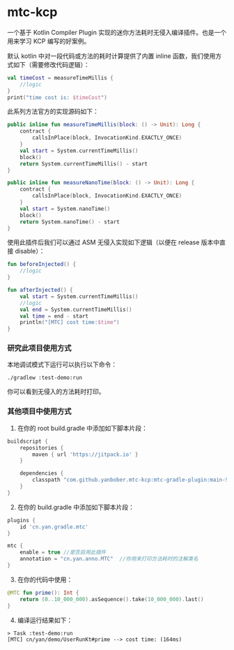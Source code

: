 # mtc-kcp
一个基于 Kotlin Compiler Plugin 实现的迷你方法耗时无侵入编译插件。也是一个用来学习 KCP 编写的好案例。

默认 kotlin 中对一段代码或方法的耗时计算提供了内置 inline 函数，我们使用方式如下（需要修改代码逻辑）：
```kotlin
val timeCost = measureTimeMillis {
    //logic
}
print("time cost is: $timeCost")
```
此系列方法官方的实现源码如下：
```kotlin
public inline fun measureTimeMillis(block: () -> Unit): Long {
    contract {
        callsInPlace(block, InvocationKind.EXACTLY_ONCE)
    }
    val start = System.currentTimeMillis()
    block()
    return System.currentTimeMillis() - start
}

public inline fun measureNanoTime(block: () -> Unit): Long {
    contract {
        callsInPlace(block, InvocationKind.EXACTLY_ONCE)
    }
    val start = System.nanoTime()
    block()
    return System.nanoTime() - start
}
```

使用此插件后我们可以通过 ASM 无侵入实现如下逻辑（以便在 release 版本中直接 disable）：
```kotlin
fun beforeInjected() {
    //logic
}

fun afterInjected() {
    val start = System.currentTimeMillis()
    //logic
    val end = System.currentTimeMillis()
    val time = end - start
    println("[MTC] cost time:$time")
}
```

### 研究此项目使用方式

本地调试模式下运行可以执行以下命令：
```shell
./gradlew :test-demo:run
```
你可以看到无侵入的方法耗时打印。

### 其他项目中使用方式

1. 在你的 root build.gradle 中添加如下脚本片段：
```groovy
buildscript {
    repositories {
        maven { url 'https://jitpack.io' }
    }

    dependencies {
        classpath "com.github.yanbober.mtc-kcp:mtc-gradle-plugin:main-SNAPSHOT"
    }
}
```
2. 在你的 build.gradle 中添加如下脚本片段：
```groovy
plugins {
    id 'cn.yan.gradle.mtc'
}

mtc {
    enable = true //是否启用此插件
    annotation = "cn.yan.anno.MTC"  //你用来打印方法耗时的注解类名
}
```
3. 在你的代码中使用：
```kotlin
@MTC fun prime(): Int {
    return (0..10_000_000).asSequence().take(10_000_000).last()
}
```
4. 编译运行结果如下：
```text
> Task :test-demo:run
[MTC] cn/yan/demo/UserRunKt#prime --> cost time: (164ms)
```